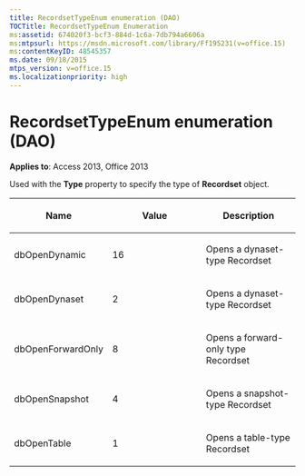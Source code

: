 ```yaml
---
title: RecordsetTypeEnum enumeration (DAO)
TOCTitle: RecordsetTypeEnum Enumeration
ms:assetid: 674020f3-bcf3-884d-1c6a-7db794a6606a
ms:mtpsurl: https://msdn.microsoft.com/library/Ff195231(v=office.15)
ms:contentKeyID: 48545357
ms.date: 09/18/2015
mtps_version: v=office.15
ms.localizationpriority: high
---
```


# RecordsetTypeEnum enumeration (DAO)


**Applies to**: Access 2013, Office 2013

Used with the **Type** property to specify the type of **Recordset** object.

<table>
<colgroup>
<col style="width: 33%" />
<col style="width: 33%" />
<col style="width: 33%" />
</colgroup>
<thead>
<tr class="header">
<th><p>Name</p></th>
<th><p>Value</p></th>
<th><p>Description</p></th>
</tr>
</thead>
<tbody>
<tr class="odd">
<td><p>dbOpenDynamic</p></td>
<td><p>16</p></td>
<td><p>Opens a dynaset-type Recordset</p></td>
</tr>
<tr class="even">
<td><p>dbOpenDynaset</p></td>
<td><p>2</p></td>
<td><p>Opens a dynaset-type Recordset</p></td>
</tr>
<tr class="odd">
<td><p>dbOpenForwardOnly</p></td>
<td><p>8</p></td>
<td><p>Opens a forward-only type Recordset</p></td>
</tr>
<tr class="even">
<td><p>dbOpenSnapshot</p></td>
<td><p>4</p></td>
<td><p>Opens a snapshot-type Recordset</p></td>
</tr>
<tr class="odd">
<td><p>dbOpenTable</p></td>
<td><p>1</p></td>
<td><p>Opens a table-type Recordset</p></td>
</tr>
</tbody>
</table>

